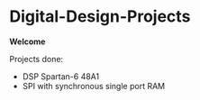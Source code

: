 # Digital-Design-Projects

**Welcome**

Projects done: 
- DSP Spartan-6 48A1
- SPI with synchronous single port RAM
